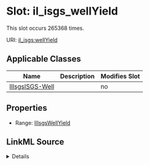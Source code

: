 

# Slot: il_isgs_wellYield




This slot occurs 265368 times.


URI: [il_isgs:wellYield](http://sawgraph.spatialai.org/v1/il-isgs#wellYield)



<!-- no inheritance hierarchy -->





## Applicable Classes

| Name | Description | Modifies Slot |
| --- | --- | --- |
| [IlIsgsISGS-Well](../classes/IlIsgsISGS-Well.md) |  |  no  |







## Properties

* Range: [IlIsgsWellYield](../classes/IlIsgsWellYield.md)







## LinkML Source

<details>

```yaml
name: il_isgs_wellYield
from_schema: okns:hydrology-kg
exact_mappings:
- http://sawgraph.spatialai.org/v1/il-isgs#wellYield
rank: 1000
slot_uri: il_isgs:wellYield
alias: il_isgs_wellYield
domain_of:
- il_isgs_ISGS-Well
range: il_isgs_WellYield

```
</details>